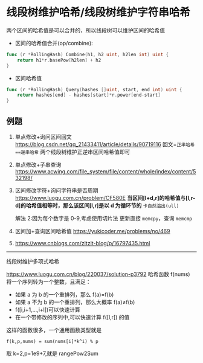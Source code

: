 # 线段树维护哈希/线段树维护字符串哈希

两个区间的哈希值是可以合并的，所以线段树可以维护区间的哈希值

- 区间的哈希值合并(op/combine):

```go
func (r *RollingHash) Combine(h1, h2 uint, h2len int) uint {
	return h1*r.basePow[h2len] + h2
}
```

- 区间哈希值

```go
func (r *RollingHash) Query(hashes []uint, start, end int) uint {
	return hashes[end] - hashes[start]*r.power[end-start]
}
```

## 例题

1. 单点修改+询问区间回文
   https://blog.csdn.net/qq_21433411/article/details/90719116
   回文=`正串哈希==逆串哈希`
   两个线段树维护正逆串区间哈希值即可
2. 单点修改+子串查询
   https://www.acwing.com/file_system/file/content/whole/index/content/532198/
3. 区间修改字符+询问字符串是否周期
   https://www.luogu.com.cn/problem/CF580E
   **当区间[l+d,r]的哈希值与[l,r-d]的哈希值相等时，那么该区间[l,r]是以 d 为循环节的**
   `卡自然溢出(ull)`

   解法 2:因为每个数字是 0-9,考虑使用切片法
   更新直接 `memcpy`，查询 `memcmp`

4. 区间加+查询区间哈希值
   https://yukicoder.me/problems/no/469

5. https://www.cnblogs.com/zltzlt-blog/p/16797435.html

---

线段树维护多项式哈希

https://www.luogu.com.cn/blog/220037/solution-p3792
哈希函数 f(nums) 将一个序列转为一个整数，且满足：

- 如果 a 为 b 的一个重排列，那么 f(a)=f(b)
- 如果 a 不为 b 的一个重排列，那么大概率 f(a)≠f(b)
- f([i,i+1,...,i+l])可以快速计算
- 在一个带修改的序列中,可以快速计算 f([l,r]) 的值

这样的函数很多，一个通用函数类型就是

`f(k,p,nums) = sum(nums[i]*k^i) % p`

取 k=2,p=1e9+7,就是 rangePow2Sum
